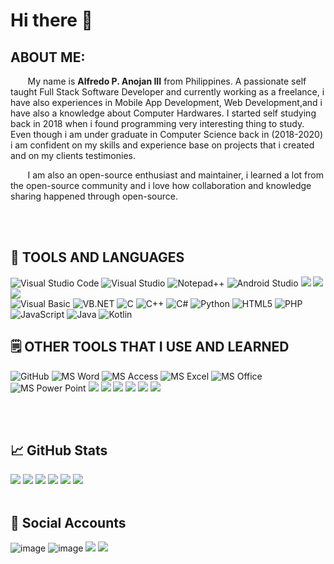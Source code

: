 # Hi there 👋
  
## ABOUT ME:
&nbsp;&nbsp;&nbsp;&nbsp;&nbsp;&nbsp; My name is **Alfredo P. Anojan III** from Philippines. A passionate self taught Full Stack Software Developer and currently working as a freelance, i have also experiences in Mobile App Development, Web Development,and i have also a knowledge about Computer Hardwares. I started self studying back in 2018 when i found programming very interesting thing to study.  Even though i am under graduate in Computer Science back in (2018-2020) i am confident on my skills and experience base on projects that i created and on my clients testimonies.

&nbsp;&nbsp;&nbsp;&nbsp;&nbsp;&nbsp; I am also an open-source enthusiast and maintainer, i learned a lot from the open-source community and i love how collaboration and knowledge sharing happened through open-source.

<br />
<br />

<!--
<img src="" />
-->

## 🔧 TOOLS AND LANGUAGES
![Visual Studio Code](https://img.shields.io/badge/Visual%20Studio%20Code-0078d7.svg?style=for-the-badge&logo=visual-studio-code&logoColor=white)
![Visual Studio](https://img.shields.io/badge/Visual%20Studio-5C2D91.svg?style=for-the-badge&logo=visual-studio&logoColor=white)
![Notepad++](https://img.shields.io/badge/Notepad++-90E59A.svg?style=for-the-badge&logo=notepad%2b%2b&logoColor=black)
![Android Studio](https://img.shields.io/badge/Android%20Studio-3DDC84.svg?style=for-the-badge&logo=android-studio&logoColor=white)
<img src="https://img.shields.io/badge/SQLite-07405E?style=for-the-badge&logo=sqlite&logoColor=white" />
<img src="https://img.shields.io/badge/MySQL-005C84?style=for-the-badge&logo=mysql&logoColor=white" />
<img src="https://img.shields.io/badge/firebase-ffca28?style=for-the-badge&logo=firebase&logoColor=black" />
<br />
![Visual Basic](https://img.shields.io/badge/VB-Visual%20Basic-orange)
![VB.NET](https://img.shields.io/badge/VB.NET-VISUAL%20BASIC.NET-blue)
![C](https://img.shields.io/badge/c-%2300599C.svg?style=for-the-badge&logo=c&logoColor=white)
![C++](https://img.shields.io/badge/c++-%2300599C.svg?style=for-the-badge&logo=c%2B%2B&logoColor=white)
![C#](https://img.shields.io/badge/c%23-%23239120.svg?style=for-the-badge&logo=c-sharp&logoColor=white)
![Python](https://img.shields.io/badge/python-3670A0?style=for-the-badge&logo=python&logoColor=ffdd54)
![HTML5](https://img.shields.io/badge/html5-%23E34F26.svg?style=for-the-badge&logo=html5&logoColor=white)
![PHP](https://img.shields.io/badge/php-%23777BB4.svg?style=for-the-badge&logo=php&logoColor=white)
![JavaScript](https://img.shields.io/badge/javascript-%23323330.svg?style=for-the-badge&logo=javascript&logoColor=%23F7DF1E)
![Java](https://img.shields.io/badge/java-%23ED8B00.svg?style=for-the-badge&logo=java&logoColor=white)
![Kotlin](https://img.shields.io/badge/kotlin-%237F52FF.svg?style=for-the-badge&logo=kotlin&logoColor=white)


## 🗒️ OTHER TOOLS THAT I USE AND LEARNED
![GitHub](https://img.shields.io/badge/GitHub-100000?style=for-the-badge&logo=github&logoColor=white)
![MS Word](https://img.shields.io/badge/Microsoft_Word-2B579A?style=for-the-badge&logo=microsoft-word&logoColor=white)
![MS Access](https://img.shields.io/badge/Microsoft_Access-A4373A?style=for-the-badge&logo=microsoft-access&logoColor=white)
![MS Excel](https://img.shields.io/badge/Microsoft_Excel-217346?style=for-the-badge&logo=microsoft-excel&logoColor=white)
![MS Office](https://img.shields.io/badge/Microsoft_Office-D83B01?style=for-the-badge&logo=microsoft-office&logoColor=white)
![MS Power Point](https://img.shields.io/badge/Microsoft_PowerPoint-B7472A?style=for-the-badge&logo=microsoft-powerpoint&logoColor=white)
<img src="https://img.shields.io/badge/Adobe%20Lightroom-31A8FF?style=for-the-badge&logo=Adobe%20Lightroom&logoColor=wh" />
<img src="https://img.shields.io/badge/Adobe%20Photoshop-31A8FF?style=for-the-badge&logo=Adobe%20Photoshop&logoColor=black" />
<img src="https://img.shields.io/badge/Adobe%20Premiere%20Pro-9999FF?style=for-the-badge&logo=Adobe%20Premiere%20Pro&logoColor=white" />
<img src="https://img.shields.io/badge/Adobe%20after%20affects-CF96FD?style=for-the-badge&logo=Adobe%20after%20effects&logoColor=393665" />
<img src="https://img.shields.io/badge/SKP-SKETCH%20UP-green" />
<img src="https://img.shields.io/badge/DWG-AUTOCAD-blue" />

<br />
<br />

## &#x1f4c8; GitHub Stats

<img src="https://github-profile-trophy.vercel.app/?username=mrepol742&theme=dark" />
<img src="https://github-readme-streak-stats.herokuapp.com/?user=mrepol742&theme=dark" />
<img src="https://github-readme-stats.vercel.app/api/top-langs/?username=mrepol742&theme=dark" />
<img src="https://github-readme-stats-git-masterrstaa-rickstaa.vercel.app/api?username=mrepol742&theme=dark" />
<img src="https://github-profile-summary-cards.vercel.app/api/cards/profile-details?username=mrepol742&theme=github_dark" />
<img src="https://github-readme-activity-graph.cyclic.app/graph?username=mrepol742&theme=github-compact" />

<br />
<br />

## 🔧 Social Accounts
![image](https://img.shields.io/badge/Facebook-1877F2?style=for-the-badge&logo=facebook&logoColor=white)
![image](https://img.shields.io/badge/Skype-00AFF0?style=for-the-badge&logo=skype&logoColor=white)
<img src="https://img.shields.io/badge/Discord-5865F2?style=for-the-badge&logo=discord&logoColor=white" />
<img src="https://img.shields.io/badge/Gmail-D14836?style=for-the-badge&logo=gmail&logoColor=white" />







  

<!-- links to social media icons -->

<!-- icons with padding -->

[1.1]: http://i.imgur.com/tXSoThF.png (twitter icon with padding)
[2.1]: http://i.imgur.com/0o48UoR.png (github icon with padding)

<!-- icons without padding -->

[1.2]: http://i.imgur.com/wWzX9uB.png (twitter icon without padding)
[2.2]: http://i.imgur.com/9I6NRUm.png (github icon without padding)
[3.2]: https://raw.githubusercontent.com/MartinHeinz/MartinHeinz/master/linkedin-3-16.png (LinkedIn icon without padding)


<!-- links to your social media accounts -->

[1]: https://twitter.com/Martin_Heinz_
[2]: https://github.com/MartinHeinz
[3]: https://www.linkedin.com/in/heinz-martin/


<!-- Resources -->
<!-- Icons: https://simpleicons.org/ -->
<!-- GitHub Stats: https://github.com/anuraghazra/github-readme-stats -->
<!-- Emojis: https://emojipedia.org/emoji/ -->
<!-- HTML Emojis: https://www.fileformat.info/index.htm -->
<!-- Shields: https://shields.io/ -->
<!-- Awesome GitHub Profile README: https://github.com/abhisheknaiidu/awesome-github-profile-readme -->









